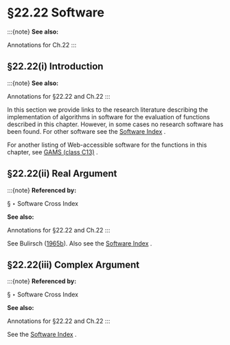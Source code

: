 # §22.22 Software

:::{note}
**See also:**

Annotations for Ch.22
:::


## §22.22(i) Introduction

:::{note}
**See also:**

Annotations for §22.22 and Ch.22
:::

In this section we provide links to the research literature describing the implementation of algorithms in software for the evaluation of functions described in this chapter. However, in some cases no research software has been found. For other software see the [Software Index](./software/index.md) .

For another listing of Web-accessible software for the functions in this chapter, see [GAMS (class C13)](https://gams.nist.gov/serve.cgi/Class/C13/) .


## §22.22(ii) Real Argument

:::{note}
**Referenced by:**

§ ‣ Software Cross Index

**See also:**

Annotations for §22.22 and Ch.22
:::

See Bulirsch ([1965b](./bib/B.html#bib372 "Numerical calculation of elliptic integrals and elliptic functions")). Also see the [Software Index](./software/index.md) .


## §22.22(iii) Complex Argument

:::{note}
**Referenced by:**

§ ‣ Software Cross Index

**See also:**

Annotations for §22.22 and Ch.22
:::

See the [Software Index](./software/index.md) .
